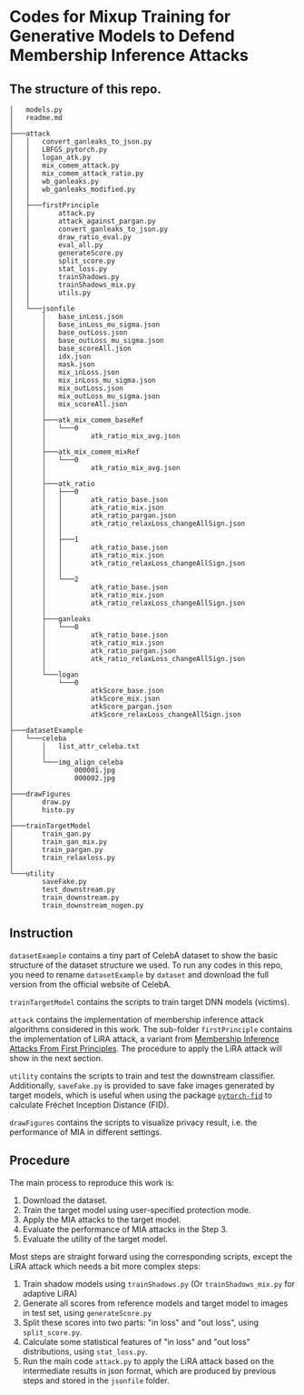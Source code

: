 # Codes for Mixup Training for Generative Models to Defend Membership Inference Attacks

## The structure of this repo.

```
│   models.py
│   readme.md
│
├───attack
│   │   convert_ganleaks_to_json.py
│   │   LBFGS_pytorch.py
│   │   logan_atk.py
│   │   mix_comem_attack.py
│   │   mix_comem_attack_ratio.py
│   │   wb_ganleaks.py
│   │   wb_ganleaks_modified.py
│   │
│   ├───firstPrinciple
│   │       attack.py
│   │       attack_against_pargan.py
│   │       convert_ganleaks_to_json.py
│   │       draw_ratio_eval.py
│   │       eval_all.py
│   │       generateScore.py
│   │       split_score.py
│   │       stat_loss.py
│   │       trainShadows.py
│   │       trainShadows_mix.py
│   │       utils.py
│   │
│   └───jsonfile
│       │   base_inLoss.json
│       │   base_inLoss_mu_sigma.json
│       │   base_outLoss.json
│       │   base_outLoss_mu_sigma.json
│       │   base_scoreAll.json
│       │   idx.json
│       │   mask.json
│       │   mix_inLoss.json
│       │   mix_inLoss_mu_sigma.json
│       │   mix_outLoss.json
│       │   mix_outLoss_mu_sigma.json
│       │   mix_scoreAll.json
│       │
│       ├───atk_mix_comem_baseRef
│       │   └───0
│       │           atk_ratio_mix_avg.json
│       │
│       ├───atk_mix_comem_mixRef
│       │   └───0
│       │           atk_ratio_mix_avg.json
│       │
│       ├───atk_ratio
│       │   ├───0
│       │   │       atk_ratio_base.json
│       │   │       atk_ratio_mix.json
│       │   │       atk_ratio_pargan.json
│       │   │       atk_ratio_relaxLoss_changeAllSign.json
│       │   │
│       │   ├───1
│       │   │       atk_ratio_base.json
│       │   │       atk_ratio_mix.json
│       │   │       atk_ratio_relaxLoss_changeAllSign.json
│       │   │
│       │   └───2
│       │           atk_ratio_base.json
│       │           atk_ratio_mix.json
│       │           atk_ratio_relaxLoss_changeAllSign.json
│       │
│       ├───ganleaks
│       │   └───0
│       │           atk_ratio_base.json
│       │           atk_ratio_mix.json
│       │           atk_ratio_pargan.json
│       │           atk_ratio_relaxLoss_changeAllSign.json
│       │
│       └───logan
│           └───0
│                   atkScore_base.json
│                   atkScore_mix.json
│                   atkScore_pargan.json
│                   atkScore_relaxLoss_changeAllSign.json
│
├───datasetExample
│   └───celeba
│       │   list_attr_celeba.txt
│       │
│       └───img_align_celeba
│               000001.jpg
│               000002.jpg
│
├───drawFigures
│       draw.py
│       histo.py
│
├───trainTargetModel
│       train_gan.py
│       train_gan_mix.py
│       train_pargan.py
│       train_relaxloss.py
│
└───utility
        saveFake.py
        test_downstream.py
        train_downstream.py
        train_downstream_nogen.py
```

## Instruction

`datasetExample` contains a tiny part of CelebA dataset to show the basic structure of the dataset structure we used. 
To run any codes in this repo, you need to rename `datasetExample` by `dataset` and download the full version from the official website of CelebA. 

`trainTargetModel` contains the scripts to train target DNN models (victims). 

`attack` contains the implementation of membership inference attack algorithms considered in this work.
The sub-folder `firstPrinciple` contains the implementation of LiRA attack, a variant from [Membership Inference Attacks From First Principles](https://ieeexplore.ieee.org/document/9833649). 
The procedure to apply the LiRA attack will show in the next section.

`utility` contains the scripts to train and test the downstream classifier. Additionally, `saveFake.py` is provided to save fake images generated by target models, which is useful when using the package [`pytorch-fid`](https://github.com/mseitzer/pytorch-fid) to calculate Fréchet Inception Distance (FID).

`drawFigures` contains the scripts to visualize privacy result, i.e. the performance of MIA in different settings.

## Procedure
The main process to reproduce this work is:
1. Download the dataset.
2. Train the target model using user-specified protection mode. 
3. Apply the MIA attacks to the target model.
4. Evaluate the performance of MIA attacks in the Step 3.
5. Evaluate the utility of the target model.

Most steps are straight forward using the corresponding scripts, except the LiRA attack which needs a bit more complex steps:
1. Train shadow models using `trainShadows.py` (Or `trainShadows_mix.py` for adaptive LiRA)
2. Generate all scores from reference models and target model to images in test set, using `generateScore.py`
3. Split these scores into two parts: "in loss" and "out loss", using `split_score.py`. 
4. Calculate some statistical features of "in loss" and "out loss" distributions, using `stat_loss.py`. 
5. Run the main code `attack.py` to apply the LiRA attack based on the intermediate results in json format, which are produced by previous steps and stored in the `jsonfile` folder.
